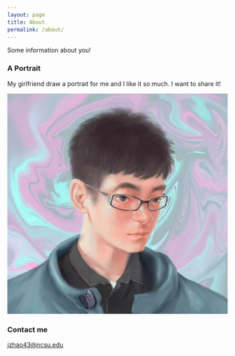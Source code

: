 ```yaml
---
layout: page
title: About
permalink: /about/
---
```


Some information about you!

### A Portrait

My girlfriend draw a portrait for me and I like it so much. I want to share it!

![](/images/portrait.jpg)

### Contact me

[jzhao43@ncsu.edu](mailto:jzhao43@ncsu.edu)
